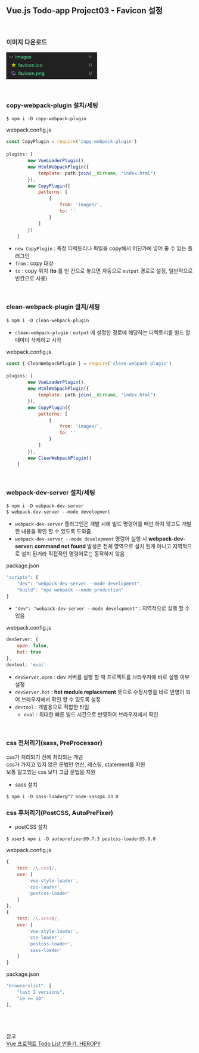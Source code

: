 ## Vue.js Todo-app Project03 - Favicon 설정

<br>

### 이미지 다운로드

![](img/2021-04-30_Vue01.png)

<br>

### copy-webpack-plugin 설치/세팅

```
$ npm i -D copy-webpack-plugin
```

webpack.config.js

```js
const CopyPlugin = require('copy-webpack-plugin')

plugins: [
        new VueLoaderPlugin(),
        new HtmlWebpackPlugin({
            template: path.join(__dirname, "index.html")
        }),
        new CopyPlugin({
            patterns: [
                {
                    from: 'images/',
                    to: ''
                }
            ]
        })
    ]
```
* `new CopyPlugin` : 특정 디렉토리나 파일을 copy해서 어딘가에 넣어 줄 수 있는 플러그인
* `from` : copy 대상
* `to` : copy 위치 (**to** 를 빈 칸으로 놓으면 자동으로 `output` 경로로 설정, 일반적으로 빈칸으로 사용)

<br>

### clean-webpack-plugin 설치/세팅

```
$ npm i -D clean-webpack-plugin
```
* `clean-webpack-plugin` : `output` 에 설정한 경로에 해당하는 디렉토리를 빌드 할 때마다 삭제하고 시작

webpack.config.js

```js
const { CleanWebpackPlugin } = require('clean-webpack-plugin')

plugins: [
        new VueLoaderPlugin(),
        new HtmlWebpackPlugin({
            template: path.join(__dirname, "index.html")
        }),
        new CopyPlugin({
            patterns: [
                {
                    from: 'images/',
                    to: ''
                }
            ]
        }),
        new CleanWebpackPlugin()
    ]
```


<br>

### webpack-dev-server 설치/세팅

```
$ npm i -D webpack-dev-server
$ webpack-dev-server --mode development
```

* `webpack-dev-server` 플러그인은 개발 시에 빌드 명령어를 매번 하지 않고도 개발한 내용을 확인 할 수 있도록 도와줌
* `webpack-dev-server --mode development` 명렁어 실행 시 **webpack-dev-server: command not found** 발생은 전체 영역으로 설치 된게 아니고 지역적으로 설치 된거라 직접적인 명령어로는 동작하지 않음

package.json
```js
"scripts": {
    "dev": "webpack-dev-server --mode development",
    "build": "npx webpack --mode production"
}
```

* `"dev": "webpack-dev-server --mode development"` : 지역적으로 실행 할 수 있음

webpack.config.js
```js
devServer: {
    open: false,
    hot: true
},
devtool: 'eval'
```
* `devServer.open` : dev 서버를 실행 할 때 프로젝트를 브라우저에 바로 실행 여부 설정 
* `devServer.hot` : **hot module replacement** 뜻으로 수정사항을 바로 반영이 되어 브라우저에서 확인 할 수 있도록 설정
* `devtool` : 개발용으로 적합한 타임
    * `eval` : 최대한 빠른 빌드 시간으로 반영하여 브라우저에서 확인

<br>

### css 전처리기(sass, PreProcessor)
css가 처리되기 전에 처리되는 개념 <br>
css가 가지고 있지 않은 문법인 연산, 레스팅, statement를 지원 <br>
보통 알고있는 css 보다 고급 문법을 지원 <br>

* sass 설치

```
$ npm i -D sass-loader@^7 node-sass@4.13.0
```

### css 후처리기(PostCSS, AutoPreFixer)

* postCSS 설치

```
$ user$ npm i -D autoprefixer@9.7.3 postcss-loader@3.0.0
```

webpack.config.js
```js
{
    test: /\.css$/,
    use: [
        'vue-style-loader',
        'css-loader',
        'postcss-loader'
    ]
},
{
    test: /\.scss$/,
    use: [
        'vue-style-loader',
        'css-loader',
        'postcss-loader',
        'sass-loader'
    ]
}
```
package.json
```js
"browserslist": [
    "last 2 versions",
    "ie >= 10"
],
```
<br><br><br>참고<br>
[Vue 프로젝트 Todo List 만들기, HEROPY](https://github.com/HeropCode/Vue-Todo-app)


